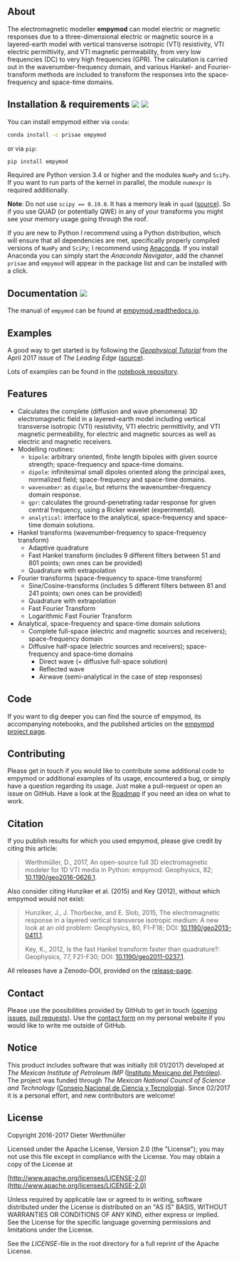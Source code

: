 ## About

The electromagnetic modeller **empymod** can model electric or magnetic
responses due to a three-dimensional electric or magnetic source in a
layered-earth model with vertical transverse isotropic (VTI) resistivity, VTI
electric permittivity, and VTI magnetic permeability, from very low frequencies
(DC) to very high frequencies (GPR). The calculation is carried out in the
wavenumber-frequency domain, and various Hankel- and Fourier-transform methods
are included to transform the responses into the space-frequency and space-time
domains.


## Installation & requirements [![](https://anaconda.org/prisae/empymod/badges/version.svg)](https://anaconda.org/prisae/empymod)  [![](https://img.shields.io/pypi/v/empymod.svg)](https://pypi.python.org/pypi/empymod)

You can install empymod either via `conda`:

```bash
conda install -c prisae empymod
```

or via `pip`:

```bash
pip install empymod
```

Required are Python version 3.4 or higher and the modules `NumPy` and `SciPy`.
If you want to run parts of the kernel in parallel, the module `numexpr` is
required additionally.

**Note**: Do not use `scipy == 0.19.0`. It has a memory leak in `quad`
([source](https://github.com/scipy/scipy/pull/7216)). So if you use QUAD (or
potentially QWE) in any of your transforms you might see your memory usage
going through the roof.

If you are new to Python I recommend using a Python distribution, which will
ensure that all dependencies are met, specifically properly compiled versions
of `NumPy` and `SciPy`; I recommend using
[Anaconda](https://www.continuum.io/downloads). If you install Anaconda you
can simply start the *Anaconda Navigator*, add the channel `prisae` and
`empymod` will appear in the package list and can be installed with a click.


## Documentation [![](https://readthedocs.org/projects/empymod/badge/?version=stable)](https://empymod.readthedocs.io/en/stable/?badge=stable)

The manual of `empymod` can be found at
[empymod.readthedocs.io](http://empymod.readthedocs.io/en/stable).


## Examples

A good way to get started is by following the [*Geophysical
Tutorial*](http://library.seg.org/doi/pdf/10.1190/tle36040352.1) from the April
2017 issue of *The Leading Edge*
([source](https://github.com/empymod/article-tle2017)).

Lots of examples can be found in the
[notebook repository](https://github.com/empymod/example-notebooks).


## Features
- Calculates the complete (diffusion and wave phenomena) 3D electromagnetic
  field in a layered-earth model including vertical transverse isotropic (VTI)
  resistivity, VTI electric permittivity, and VTI magnetic permeability, for
  electric and magnetic sources as well as electric and magnetic receivers.
- Modelling routines:
  - `bipole`: arbitrary oriented, finite length bipoles with given source
    strength; space-frequency and space-time domains.
  - `dipole`: infinitesimal small dipoles oriented along the principal axes,
    normalized field; space-frequency and space-time domains.
  - `wavenumber`: as `dipole`, but returns the wavenumber-frequency domain
    response.
  - `gpr`: calculates the ground-penetrating radar response for given central
    frequency, using a Ricker wavelet (experimental).
  - `analytical`: interface to the analytical, space-frequency and space-time
    domain solutions.
- Hankel transforms (wavenumber-frequency to space-frequency transform)
  - Adaptive quadrature
  - Fast Hankel transform
    (includes 9 different filters between 51 and 801 points; own ones can be
    provided)
  - Quadrature with extrapolation
- Fourier transforms (space-frequency to space-time transform)
  - Sine/Cosine-transforms
    (includes 5 different filters between 81 and 241 points; own ones can be
    provided)
  - Quadrature with extrapolation
  - Fast Fourier Transform
  - Logarithmic Fast Fourier Transform
- Analytical, space-frequency and space-time domain solutions
  - Complete full-space (electric and magnetic sources and receivers);
    space-frequency domain
  - Diffusive half-space (electric sources and receivers); space-frequency and
    space-time domains
    - Direct wave (= diffusive full-space solution)
    - Reflected wave
    - Airwave (semi-analytical in the case of step responses)


## Code

If you want to dig deeper you can find the source of empymod, its accompanying
notebooks, and the published articles on the
[empymod project page](https://github.com/empymod).


## Contributing
Please get in touch if you would like to contribute some additional code to
empymod or additional examples of its usage, encountered a bug, or simply have
a question regarding its usage. Just make a pull-request or open an issue on
GitHub. Have a look at the
[Roadmap](https://github.com/empymod/empymod#roadmap)
if you need an idea on what to work.


## Citation

If you publish results for which you used empymod, please give credit by citing
this article:

> Werthmüller, D., 2017, An open-source full 3D electromagnetic modeler for 1D
> VTI media in Python: empymod: Geophysics, 82;
> [10.1190/geo2016-0626.1](http://doi.org/10.1190/geo2016-0626.1).

Also consider citing Hunziker et al. (2015) and Key (2012), without which
empymod would not exist:

> Hunziker, J., J. Thorbecke, and E. Slob, 2015, The electromagnetic response in
> a layered vertical transverse isotropic medium: A new look at an old problem:
> Geophysics, 80, F1-F18; DOI:
> [10.1190/geo2013-0411.1](http://doi.org/10.1190/geo2013-0411.1).  
>  
> Key, K., 2012, Is the fast Hankel transform faster than quadrature?:
> Geophysics, 77, F21-F30; DOI:
> [10.1190/geo2011-0237.1](http://doi.org/10.1190/geo2011-0237.1).

All releases have a Zenodo-DOI, provided on the
[release-page](https://github.com/empymod/empymod/releases).


## Contact

Please use the possibilities provided by GitHub to get in touch
([opening issues](https://github.com/empymod/empymod/issues),
[pull requests](https://github.com/empymod/empymod/pulls)). Use the
[contact form](https://werthmuller.org/contact) on my personal website if you
would like to write me outside of GitHub.


## Notice

This product includes software that was initially (till 01/2017) developed at
*The Mexican Institute of Petroleum IMP*
([Instituto Mexicano del Petróleo](http://www.gob.mx/imp)). The project was
funded through *The Mexican National Council of Science and Technology*
([Consejo Nacional de Ciencia y Tecnología](http://www.conacyt.mx)). Since
02/2017 it is a personal effort, and new contributors are welcome!


## License

Copyright 2016-2017 Dieter Werthmüller

Licensed under the Apache License, Version 2.0 (the "License"); you may not use
this file except in compliance with the License.  You may obtain a copy of the
License at

[http://www.apache.org/licenses/LICENSE-2.0](http://www.apache.org/licenses/LICENSE-2.0)

Unless required by applicable law or agreed to in writing, software distributed
under the License is distributed on an "AS IS" BASIS, WITHOUT WARRANTIES OR
CONDITIONS OF ANY KIND, either express or implied.  See the License for the
specific language governing permissions and limitations under the License.

See the *LICENSE*-file in the root directory for a full reprint of the Apache
License.
